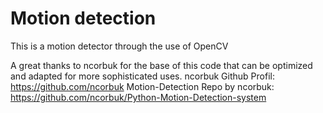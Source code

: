 # Motion detection
 This is a motion detector through the use of OpenCV



A great thanks to ncorbuk for the base of this code that can be optimized and adapted for more sophisticated uses.
ncorbuk Github Profil: https://github.com/ncorbuk 
Motion-Detection Repo by ncorbuk: https://github.com/ncorbuk/Python-Motion-Detection-system
